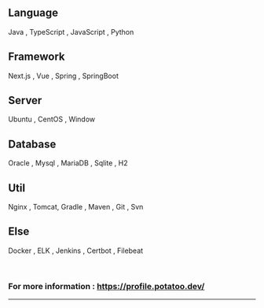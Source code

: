 ## Language
Java , TypeScript , JavaScript , Python

## Framework
Next.js , Vue , Spring , SpringBoot 
 
## Server
Ubuntu , CentOS , Window 

## Database 
Oracle , Mysql , MariaDB , Sqlite , H2

## Util
Nginx , Tomcat, Gradle , Maven , Git , Svn 

## Else
Docker , ELK , Jenkins , Certbot , Filebeat



<br/>

<!-- ### Each project has its own description on README.md
----------------------- -->
### For more information : https://profile.potatoo.dev/
-----------------------
